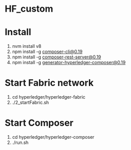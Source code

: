 # HF_custom

# Install 
1. nvm install v8 
2. npm install -g composer-cli@0.19  
3. npm install -g composer-rest-server@0.19
4. npm install -g generator-hyperledger-composer@0.19

# Start Fabric network
1. cd hyperledger/hyperledger-fabric
2. ./2_startFabric.sh

# Start Composer
1. cd hyperledger/hyperledger-composer
2. ./run.sh
